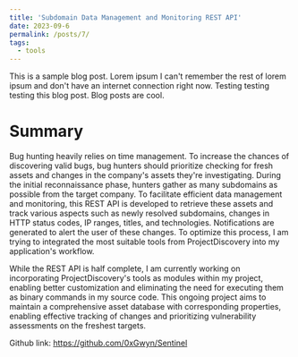 ```yaml
---
title: 'Subdomain Data Management and Monitoring REST API'
date: 2023-09-6
permalink: /posts/7/
tags:
  - tools
---
```


This is a sample blog post. Lorem ipsum I can't remember the rest of lorem ipsum and don't have an internet connection right now. Testing testing testing this blog post. Blog posts are cool.

Summary
======
Bug hunting heavily relies on time management. To increase the chances of discovering valid bugs, bug hunters should prioritize checking for fresh assets and changes in the company's assets they're investigating. During the initial reconnaissance phase, hunters gather as many subdomains as possible from the target company. To facilitate efficient data management and monitoring, this REST API is developed to retrieve these assets and track various aspects such as newly resolved subdomains, changes in HTTP status codes, IP ranges, titles, and technologies. Notifications are generated to alert the user of these changes. To optimize this process, I am trying to integrated the most suitable tools from ProjectDiscovery into my application's workflow.

While the REST API is half complete, I am currently working on incorporating ProjectDiscovery's tools as modules within my project, enabling better customization and eliminating the need for executing them as binary commands in my source code. This ongoing project aims to maintain a comprehensive asset database with corresponding properties, enabling effective tracking of changes and prioritizing vulnerability assessments on the freshest targets.

Github link: https://github.com/0xGwyn/Sentinel
